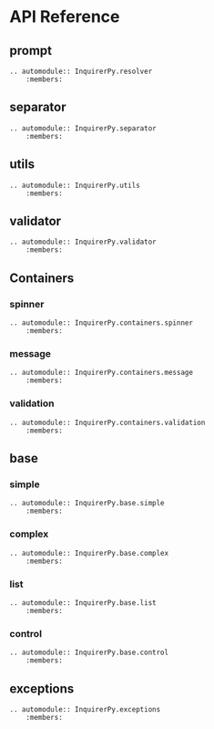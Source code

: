 # API Reference

## prompt

```{eval-rst}
.. automodule:: InquirerPy.resolver
    :members:
```

## separator

```{eval-rst}
.. automodule:: InquirerPy.separator
    :members:
```

## utils

```{eval-rst}
.. automodule:: InquirerPy.utils
    :members:
```

## validator

```{eval-rst}
.. automodule:: InquirerPy.validator
    :members:
```

## Containers

### spinner

```{eval-rst}
.. automodule:: InquirerPy.containers.spinner
    :members:
```

### message

```{eval-rst}
.. automodule:: InquirerPy.containers.message
    :members:
```

### validation

```{eval-rst}
.. automodule:: InquirerPy.containers.validation
    :members:
```

## base

### simple

```{eval-rst}
.. automodule:: InquirerPy.base.simple
    :members:
```

### complex

```{eval-rst}
.. automodule:: InquirerPy.base.complex
    :members:
```

### list

```{eval-rst}
.. automodule:: InquirerPy.base.list
    :members:
```

### control

```{eval-rst}
.. automodule:: InquirerPy.base.control
    :members:
```

## exceptions

```{eval-rst}
.. automodule:: InquirerPy.exceptions
    :members:
```

